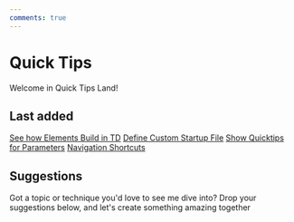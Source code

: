 ```yaml
---
comments: true
--- 
```

# Quick Tips

Welcome in Quick Tips Land!

## Last added
[See how Elements Build in TD](SeeHowElementsBuildTD.md)
[Define Custom Startup File](DefineCustomStartupFile.md)
[Show Quicktips for Parameters](ShowingQuicktipsParameter.md)
[Navigation Shortcuts](NavigationShortcuts.md)


## Suggestions
Got a topic or technique you'd love to see me dive into? Drop your suggestions below, and let's create something amazing together
